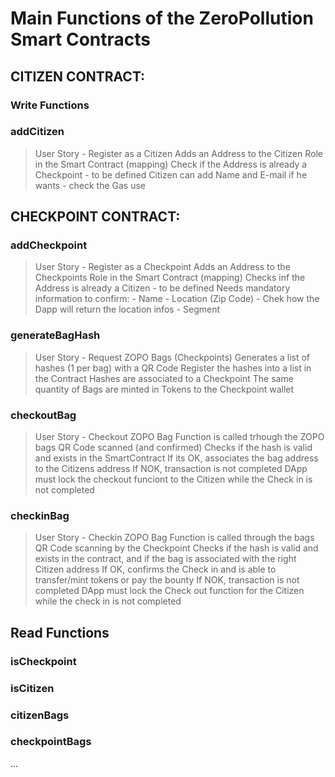 
# Main Functions of the ZeroPollution Smart Contracts

## CITIZEN CONTRACT:

### Write Functions

### addCitizen
>User Story - Register as a Citizen
Adds an Address to the Citizen Role in the Smart Contract (mapping)
Check if the Address is already a Checkpoint - to be defined
Citizen can add Name and E-mail if he wants - check the Gas use

## CHECKPOINT CONTRACT:
      
### addCheckpoint
>User Story - Register as a Checkpoint
Adds an Address to the Checkpoints Role in the Smart Contract (mapping)
Checks inf the Address is already a Citizen - to be defined
Needs mandatory information to confirm:
          - Name
          - Location (Zip Code) - Chek how the Dapp will return the location infos
          - Segment
   
      
### generateBagHash
>User Story - Request ZOPO Bags (Checkpoints)
Generates a list of hashes (1 per bag) with a QR Code
Register the hashes into a list in the Contract
Hashes are associated to a Checkpoint
The same quantity of Bags are minted in Tokens to the Checkpoint wallet
      
### checkoutBag
>User Story - Checkout ZOPO Bag
Function is called trhough the ZOPO bags QR Code scanned (and confirmed)
Checks if the hash is valid and exists in the SmartContract
If its OK, associates the bag address to the Citizens address
If NOK, transaction is not completed
DApp must lock the checkout funciont to the Citizen while the Check in is not completed

### checkinBag
>User Story - Checkin ZOPO Bag
Function is called through the bags QR Code scanning by the Checkpoint
Checks if the hash is valid and exists in the contract, and if the bag is associated with the right Citizen address
If OK, confirms the Check in and is able to transfer/mint tokens or pay the bounty
If NOK, transaction is not completed
DApp must lock the Check out function for the Citizen while the check in is not completed

      

## Read Functions

### isCheckpoint

### isCitizen

### citizenBags

### checkpointBags

...

